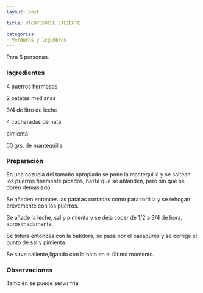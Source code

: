 ```yaml
---
layout: post

title: VICHYSSOISE CALIENTE

categories:
- Verduras y legumbres
---
```

Para 6 personas.

<h3>Ingredientes</h3>
4 puerros hermosos

2 patatas medianas

3/4 de litro de leche

4 cucharadas de nata

pimienta

50 grs. de mantequilla

<h3>Preparación</h3>
En una cazuela del tamaño apropiado se pone la mantequilla y se saltean los puerros finamente picados, hasta que se ablanden, pero sin que se doren demasiado.

Se añaden entonces las patatas cortadas como para tortilla y se rehogan brevemente con los puerros.

Se añade la leche, sal y pimienta y se deja cocer de 1/2 a 3/4 de hora, aproximadamente.

Se tritura entonces con la batidora, se pasa por el pasapurés y se corrige el punto de sal y pimienta.

Se sirve caliente,ligando con la nata en el último momento.

<h3>Observaciones</h3>
También se puede servir fria